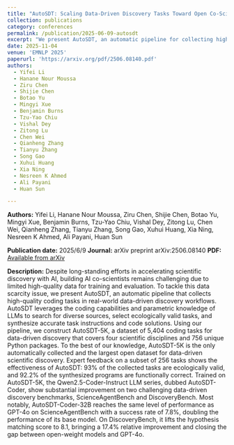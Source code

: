 ```yaml
---
title: "AutoSDT: Scaling Data-Driven Discovery Tasks Toward Open Co-Scientists"
collection: publications
category: conferences
permalink: /publication/2025-06-09-autosdt
excerpt: "We present AutoSDT, an automatic pipeline for collecting high-quality coding tasks in real-world data-driven scientific discovery workflows. AutoSDT-5K, the resulting dataset, contains 5,404 coding tasks across four scientific disciplines and 756 unique Python packages, enabling the training of LLM-based co-scientists. Models trained on AutoSDT-5K, dubbed AutoSDT-Coder, achieve state-of-the-art results on ScienceAgentBench and DiscoveryBench, closing the gap with proprietary models."
date: 2025-11-04
venue: 'EMNLP 2025'
paperurl: 'https://arxiv.org/pdf/2506.08140.pdf'
authors:
  - Yifei Li
  - Hanane Nour Moussa
  - Ziru Chen
  - Shijie Chen
  - Botao Yu
  - Mingyi Xue
  - Benjamin Burns
  - Tzu-Yao Chiu
  - Vishal Dey
  - Zitong Lu
  - Chen Wei
  - Qianheng Zhang
  - Tianyu Zhang
  - Song Gao
  - Xuhui Huang
  - Xia Ning
  - Nesreen K Ahmed
  - Ali Payani
  - Huan Sun

---
```


**Authors:**
Yifei Li, Hanane Nour Moussa, Ziru Chen, Shijie Chen, Botao Yu, Mingyi Xue, Benjamin Burns, Tzu-Yao Chiu, Vishal Dey, Zitong Lu, Chen Wei, Qianheng Zhang, Tianyu Zhang, Song Gao, Xuhui Huang, Xia Ning, Nesreen K Ahmed, Ali Payani, Huan Sun

**Publication date:** 2025/6/9
**Journal:** arXiv preprint arXiv:2506.08140
**PDF:** [Available from arXiv](https://arxiv.org/pdf/2506.08140.pdf)

**Description:**
Despite long-standing efforts in accelerating scientific discovery with AI, building AI co-scientists remains challenging due to limited high-quality data for training and evaluation. To tackle this data scarcity issue, we present AutoSDT, an automatic pipeline that collects high-quality coding tasks in real-world data-driven discovery workflows. AutoSDT leverages the coding capabilities and parametric knowledge of LLMs to search for diverse sources, select ecologically valid tasks, and synthesize accurate task instructions and code solutions. Using our pipeline, we construct AutoSDT-5K, a dataset of 5,404 coding tasks for data-driven discovery that covers four scientific disciplines and 756 unique Python packages. To the best of our knowledge, AutoSDT-5K is the only automatically collected and the largest open dataset for data-driven scientific discovery. Expert feedback on a subset of 256 tasks shows the effectiveness of AutoSDT: 93% of the collected tasks are ecologically valid, and 92.2% of the synthesized programs are functionally correct. Trained on AutoSDT-5K, the Qwen2.5-Coder-Instruct LLM series, dubbed AutoSDT-Coder, show substantial improvement on two challenging data-driven discovery benchmarks, ScienceAgentBench and DiscoveryBench. Most notably, AutoSDT-Coder-32B reaches the same level of performance as GPT-4o on ScienceAgentBench with a success rate of 7.8%, doubling the performance of its base model. On DiscoveryBench, it lifts the hypothesis matching score to 8.1, bringing a 17.4% relative improvement and closing the gap between open-weight models and GPT-4o.

